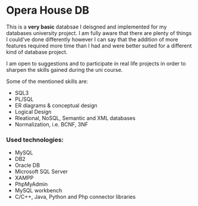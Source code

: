 # Opera House DB

This is a **__very basic__** databsae I deisgned and implemented for my databases university project.
I am fully aware that there are plenty of things I could've done differently however I can say that
the addition of more features required more time than I had and were better suited for a different 
kind of database project.

I am open to suggestions and to participate in real life projects in order to sharpen the skills
gained during the uni course.

Some of the mentioned skills are:

- SQL3
- PL/SQL
- ER diagrams & conceptual design
- Logical Design
- Rleational, NoSQL, Semantic and XML databases
- Normalization, i.e. BCNF, 3NF

### Used technologies:

- MySQL
- DB2
- Oracle DB
- Microsoft SQL Server
- XAMPP
- PhpMyAdmin
- MySQL workbench
- C/C++, Java, Python and Php connector libraries
